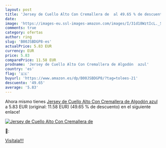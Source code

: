 ```yaml
---
layout: post
title: 'Jersey de Cuello Alto Con Cremallera de  al 49.65 % de descuento'
date: 
image: 'https://images-eu.ssl-images-amazon.com/images/I/31d18WztIcL._SL200_.jpg'
comments: true
category: ofertas
author: ring
slug: 'B00JSBDGP8-es'
actualPrice: 5.83 EUR
currency: EUR
price: 5.83
comparePrice: 11.58 EUR
prodname: 'Jersey de Cuello Alto Con Cremallera de Algodón  azul'
country: 'es'
flag: '🇪🇸'
buyurl: 'https://www.amazon.es/dp/B00JSBDGP8/?tag=tolees-21'
descuento: '49.65'
average: '5.83'
---
```


Ahora mismo tienes [Jersey de Cuello Alto Con Cremallera de Algodón  azul](https://www.amazon.es/dp/B00JSBDGP8/?tag=tolees-21) a 5.83 EUR (original: 11.58 EUR) (49.65 %  de descuento) en el siguiente enlace!

[![Jersey de Cuello Alto Con Cremallera de ](https://images-eu.ssl-images-amazon.com/images/I/31d18WztIcL._SL200_.jpg)](https://www.amazon.es/dp/B00JSBDGP8/?tag=tolees-21)

🔎:


[Visítala!!!](https://www.amazon.es/dp/B00JSBDGP8/?tag=tolees-21)
